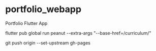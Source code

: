 # portfolio_webapp

Portfolio Flutter App

flutter pub global run peanut --extra-args "--base-href=/curriculum/"

git push origin --set-upstream gh-pages   